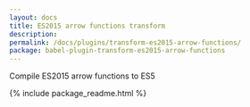 ```yaml
---
layout: docs
title: ES2015 arrow functions transform
description:
permalink: /docs/plugins/transform-es2015-arrow-functions/
package: babel-plugin-transform-es2015-arrow-functions
---
```


Compile ES2015 arrow functions to ES5

{% include package_readme.html %}
